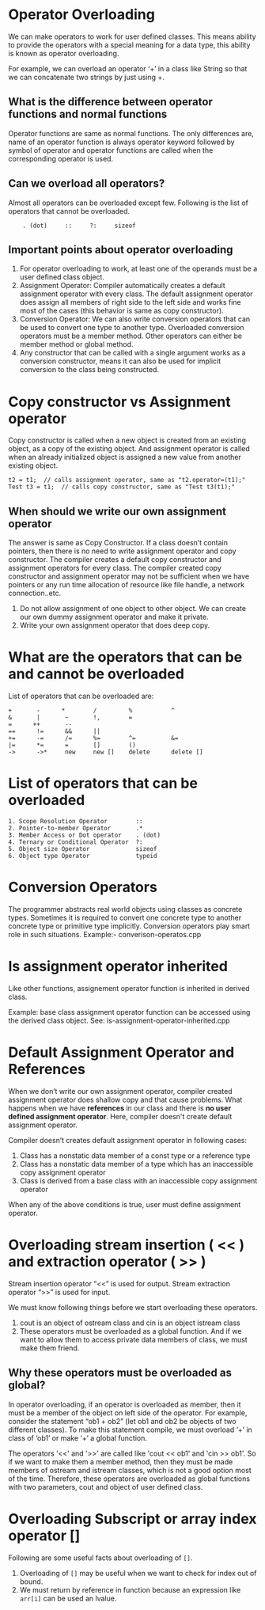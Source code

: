 # Operator Overloading
We can make operators to work for user defined classes. This means ability to provide the 
operators with a special meaning for a data type, this ability is known as operator overloading.

For example, we can overload an operator ‘+’ in a class like String so that we can concatenate 
two strings by just using +.

## What is the difference between operator functions and normal functions
Operator functions are same as normal functions. The only differences are, name of an operator 
function is always operator keyword followed by symbol of operator and operator functions are 
called when the corresponding operator is used.

## Can we overload all operators?
Almost all operators can be overloaded except few. Following is the list of operators that 
cannot be overloaded.
```
    . (dot)     ::     ?:     sizeof 
```
## Important points about operator overloading
1. For operator overloading to work, at least one of the operands must be a user defined class object.
1. Assignment Operator: Compiler automatically creates a default assignment operator with every 
class. The default assignment operator does assign all members of right side to the left side 
and works fine most of the cases (this behavior is same as copy constructor).
1. Conversion Operator: We can also write conversion operators that can be used to convert one 
type to another type.
Overloaded conversion operators must be a member method. Other operators can either be member 
method or global method.
1. Any constructor that can be called with a single argument works as a conversion constructor, 
means it can also be used for implicit conversion to the class being constructed.

# Copy constructor vs Assignment operator
Copy constructor is called when a new object is created from an existing object, as a copy of 
the existing object. And assignment operator is called when an already initialized object is 
assigned a new value from another existing object. 
```
t2 = t1;  // calls assignment operator, same as "t2.operator=(t1);" 
Test t3 = t1;  // calls copy constructor, same as "Test t3(t1);" 
```

## When should we write our own assignment operator
The answer is same as Copy Constructor. If a class doesn’t contain pointers, then there is no 
need to write assignment operator and copy constructor. The compiler creates a default copy 
constructor and assignment operators for every class. The compiler created copy constructor and 
assignment operator may not be sufficient when we have pointers or any run time allocation of 
resource like file handle, a network connection..etc.

1. Do not allow assignment of one object to other object. We can create our own dummy 
assignment operator and make it private.
1. Write your own assignment operator that does deep copy.

# What are the operators that can be and cannot be overloaded
List of operators that can be overloaded are:
```
+       -      *        /         %           ^
&       |       ~       !,        =
=      ++       --
==      !=      &&      ||
+=      -=      /=      %=        ^=          &=
|=      *=      =       []        ()
->      ->*     new     new []    delete      delete []
```

# List of operators that can be overloaded
```
1. Scope Resolution Operator        ::    
2. Pointer-to-member Operator       .*    
3. Member Access or Dot operator    . (dot)   
4. Ternary or Conditional Operator  ?: 
5. Object size Operator             sizeof 
6. Object type Operator             typeid
```

# Conversion Operators
The programmer abstracts real world objects using classes as concrete types. Sometimes it is 
required to convert one concrete type to another concrete type or primitive type implicitly. 
Conversion operators play smart role in such situations. 
Example:- converison-operatos.cpp


# Is assignment operator inherited
Like other functions, assignement operator function is inherited in derived class.

Example: base class assignment operator function can be accessed using the derived class object.
See: is-assignment-operator-inherited.cpp

# Default Assignment Operator and References
When we don’t write our own assignment operator, compiler created assignment operator does 
shallow copy and that cause problems. What happens when we have **references** in our class and 
there is **no user defined assignment operator**. Here, compiler doesn't create default assignment operator.

Compiler doesn’t creates default assignment operator in following cases:
1. Class has a nonstatic data member of a const type or a reference type
1. Class has a nonstatic data member of a type which has an inaccessible copy assignment operator
1. Class is derived from a base class with an inaccessible copy assignment operator

When any of the above conditions is true, user must define assignment operator.

# Overloading stream insertion ( << ) and extraction operator ( >> )
Stream insertion operator “<<” is used for output.
Stream extraction operator “>>” is used for input.

We must know following things before we start overloading these operators.
1. cout is an object of ostream class and cin is an object istream class
1. These operators must be overloaded as a global function. And if we want to allow them to 
access private data members of class, we must make them friend. 

## Why these operators must be overloaded as global?
In operator overloading, if an operator is overloaded as member, then it must be a member of 
the object on left side of the operator. For example, consider the statement “ob1 + ob2” (let 
ob1 and ob2 be objects of two different classes). To make this statement compile, we must 
overload ‘+’ in class of ‘ob1’ or make ‘+’ a global function.

The operators ‘<<' and '>>' are called like 'cout << ob1' and 'cin >> ob1'. So if we want to 
make them a member method, then they must be made members of ostream and istream classes, which 
is not a good option most of the time. Therefore, these operators are overloaded as global 
functions with two parameters, cout and object of user defined class.

# Overloading Subscript or array index operator []
Following are some useful facts about overloading of `[]`.
1. Overloading of `[]` may be useful when we want to check for index out of bound.
1. We must return by reference in function because an expression like `arr[i]` can be used an lvalue.





